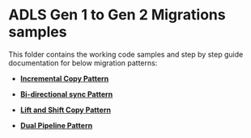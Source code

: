 # ADLS Gen 1 to Gen 2 Migrations samples

This folder contains the working code samples and step by step guide documentation for below migration patterns:

  * [**Incremental Copy Pattern**](https://github.com/Azure/adlsgen1togen2migration/tree/main/3-Migrate/Incremental)

  * [**Bi-directional sync Pattern**](https://github.com/Azure/adlsgen1togen2migration/tree/main/3-Migrate/Bi-directional)
  
  * [**Lift and Shift Copy Pattern**](https://github.com/Azure/adlsgen1togen2migration/tree/main/3-Migrate/Lift%20and%20Shift)
  
  * [**Dual Pipeline Pattern**](https://github.com/Azure/adlsgen1togen2migration/tree/main/3-Migrate/Dual%20pipeline)


  
